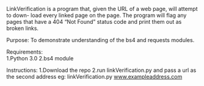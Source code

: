 LinkVerification is a program that, given the URL of a web page, will attempt to down- load every linked page on the page. The program will flag any pages that have a 404 “Not Found” status code and print them out as broken links.

Purpose: To demonstrate understanding of the bs4 and requests modules.

Requirements:  
    1.Python 3.0
    2.bs4 module

Instructions:
    1.Download the repo
    2.run linkVerification.py and pass a url as the second address eg:
        linkVerification.py www.exampleaddress.com